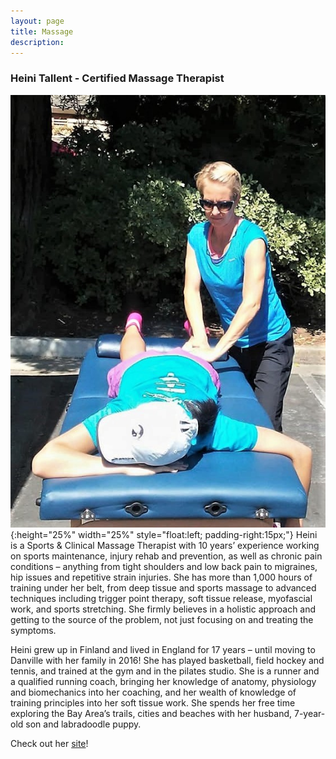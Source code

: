 ```yaml
---
layout: page
title: Massage
description: 
---
```


### Heini Tallent - Certified Massage Therapist
![Heini Tallent](assets/images/massage.jpg){:height="25%" width="25%" style="float:left; padding-right:15px;"}
Heini is a Sports &amp; Clinical Massage Therapist with 10 years’ experience working on sports maintenance, injury rehab and prevention, as well as chronic pain conditions – anything from tight shoulders and low back pain to migraines, hip issues and repetitive strain injuries. She has more than 1,000 hours of training under her belt, from deep tissue and sports massage to advanced techniques including trigger point therapy, soft tissue release, myofascial work, and sports stretching. She firmly believes in a holistic approach and getting to the source of the problem, not just focusing on and treating the symptoms.

Heini grew up in Finland and lived in England for 17 years – until moving to Danville with her family in 2016! She has played basketball, field hockey and tennis, and trained at the gym and in the pilates studio. She is a runner and a qualified running coach, bringing her knowledge of anatomy, physiology and biomechanics into her coaching, and her wealth of knowledge of training principles into her soft tissue work. She spends her free time exploring the Bay Area’s trails, cities and beaches with her husband, 7-year- old son and labradoodle puppy.

Check out her [site](http://zest-massage.com/)!
